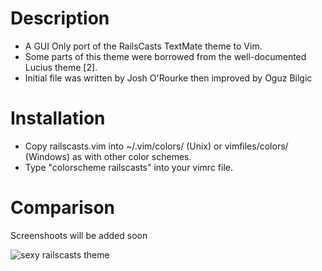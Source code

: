 # Description

- A GUI Only port of the RailsCasts TextMate theme to Vim.
- Some parts of this theme were borrowed from the well-documented Lucius theme [2].
- Initial file was written by Josh O'Rourke then improved by Oguz Bilgic

# Installation

- Copy railscasts.vim into ~/.vim/colors/ (Unix) or vimfiles/colors/ (Windows) as with 
  other color schemes.
- Type "colorscheme railscasts" into your vimrc file.

# Comparison

Screenshoots will be added soon

![sexy railscasts theme](https://github.com/oguzbilgic/sexy-railscasts-theme/raw/master/sexy-vs-original.png)
